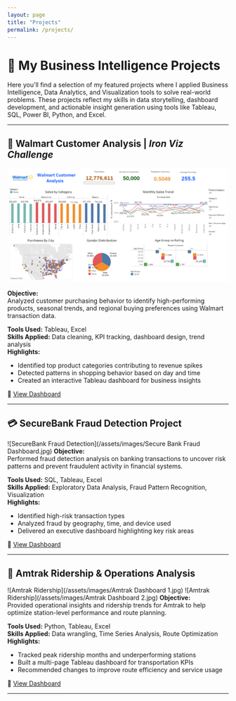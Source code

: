 ```yaml
---
layout: page
title: "Projects"
permalink: /projects/
---
```


# 🚀 My Business Intelligence Projects

Here you'll find a selection of my featured projects where I applied Business Intelligence, Data Analytics, and Visualization tools to solve real-world problems. These projects reflect my skills in data storytelling, dashboard development, and actionable insight generation using tools like Tableau, SQL, Power BI, Python, and Excel.

---

## 🛒 Walmart Customer Analysis | *Iron Viz Challenge*

![Walmart Dashboard](/assets/images/Walmart_Customer_Analysis_Dashboard.jpg)

**Objective:**  
Analyzed customer purchasing behavior to identify high-performing products, seasonal trends, and regional buying preferences using Walmart transaction data.

**Tools Used:** Tableau, Excel  
**Skills Applied:** Data cleaning, KPI tracking, dashboard design, trend analysis  
**Highlights:**
- Identified top product categories contributing to revenue spikes
- Detected patterns in shopping behavior based on day and time
- Created an interactive Tableau dashboard for business insights

🔗 [View Dashboard](#)


---

## 💳 SecureBank Fraud Detection Project
![SecureBank Fraud Detection](/assets/images/Secure Bank Fraud Dashboard.jpg)
**Objective:**  
Performed fraud detection analysis on banking transactions to uncover risk patterns and prevent fraudulent activity in financial systems.

**Tools Used:** SQL, Tableau, Excel  
**Skills Applied:** Exploratory Data Analysis, Fraud Pattern Recognition, Visualization  
**Highlights:**
- Identified high-risk transaction types
- Analyzed fraud by geography, time, and device used
- Delivered an executive dashboard highlighting key risk areas

🔗 [View Dashboard](#)

---

## 🚆 Amtrak Ridership & Operations Analysis
![Amtrak Ridership](/assets/images/Amtrak Dashboard 1.jpg)
![Amtrak Ridership](/assets/images/Amtrak Dashboard 2.jpg)
**Objective:**  
Provided operational insights and ridership trends for Amtrak to help optimize station-level performance and route planning.

**Tools Used:** Python, Tableau, Excel  
**Skills Applied:** Data wrangling, Time Series Analysis, Route Optimization  
**Highlights:**
- Tracked peak ridership months and underperforming stations
- Built a multi-page Tableau dashboard for transportation KPIs
- Recommended changes to improve route efficiency and service usage

🔗 [View Dashboard](#)

---
